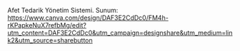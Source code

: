 Afet Tedarik Yönetim Sistemi. Sunum: https://www.canva.com/design/DAF3E2CdDc0/FM4h-rKPapkeNuX7refbMg/edit?utm_content=DAF3E2CdDc0&utm_campaign=designshare&utm_medium=link2&utm_source=sharebutton

